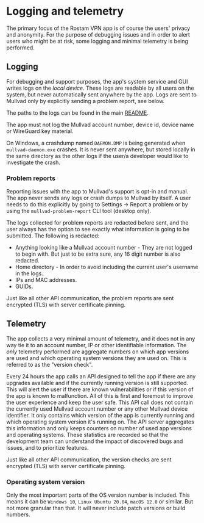 # Logging and telemetry

The primary focus of the Rostam VPN app is of course the users' privacy and anonymity.
For the purpose of debugging issues and in order to alert users who might be at risk, some
logging and minimal telemetry is being performed.


## Logging

For debugging and support purposes, the app's system service and GUI writes logs on the *local
device*. These logs are readable by all users on the system, but never automatically sent
anywhere by the app. Logs are sent to Mullvad only by explicitly sending a problem report,
see below.

The paths to the logs can be found in the main [README](../README.md).

The app must not log the Mullvad account number, device id, device name or WireGuard key material.

On Windows, a crashdump named `DAEMON.DMP` is being generated when `mullvad-daemon.exe` crashes.
It is never sent anywhere, but stored locally in the same directory as the other logs
if the user/a developer would like to investigate the crash.

### Problem reports

Reporting issues with the app to Mullvad's support is opt-in and manual. The app
never sends any logs or crash dumps to Mullvad by itself. A user needs to do this
explicitly by going to Settings -> Report a problem or by using the
`mullvad-problem-report` CLI tool (desktop only).

The logs collected for problem reports are redacted before sent, and the user
always has the option to see exactly what information is going to be submitted.
The following is redacted:

* Anything looking like a Mullvad account number - They are not logged to begin
  with. But just to be extra sure, any 16 digit number is also redacted.
* Home directory - In order to avoid including the current user's username in
  the logs.
* IPs and MAC addresses.
* GUIDs.

Just like all other API communication, the problem reports are sent encrypted (TLS) with
server certificate pinning.


## Telemetry

The app collects a very minimal amount of telemetry, and it does not in any way tie
it to an account number, IP or other identifiable information. The *only* telemetry
performed are aggregate numbers on which app versions are used and which operating system
versions they are used on. This is referred to as the "version check".

Every 24 hours the app calls an API designed to tell the app if there are any
upgrades available and if the currently running version is still supported. This will
alert the user if there are known vulnerabilities or if this version of the app is
known to malfunction. All of this is first and foremost to improve
the user experience and keep the user safe. This API call does not contain the currently
used Mullvad account number or any other Mullvad device identifier. It only contains which
version of the app is currently running and which operating system version it's running on.
The API server aggregates this information and only keeps counters on number of used app versions
and operating systems. These statistics are recorded so that the development team can
understand the impact of discovered bugs and issues, and to prioritize features.

Just like all other API communication, the version checks are sent encrypted (TLS) with
server certificate pinning.

### Operating system version

Only the most important parts of the OS version number is included.
This means it can be `Windows 10`, `Linux Ubuntu 20.04`, `macOS 12.0` or similar.
But not more granular than that. It will never include patch versions or build numbers.